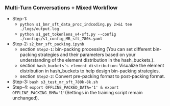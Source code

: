 ### Multi-Turn Conversations + Mixed Workflow
- Step-1: 
    - `python s1_bmr_sft_data_proc_indcoding.py 2>&1 tee ./logs/output.log`
    - `python s1_get_tokenlens_v4-sft.py --config ./configs/s1_config_MR_sft_780k.yaml`
- Step-2: `s2_bmr_sft_packing.ipynb`
    - section `Step2-1`: bin-packing processing (You can set different bin-packing strategies and their parameters based on your understanding of the element distribution in the hash_buckets.).
    - section `hash_buckets‘s element distribution`: Visualize the element distribution in hash_buckets to help design bin-packing strategies.
    - section `Step2-2`: Convert pre-packing format to post-packing format.
- Step-3: `bash s3_test_mr_sft_780k-8k.sh`
- Step-4: `export OFFLINE_PACKED_DATA='1' & export OFFLINE_PACKING_BMR='1'`(Settings in the training script remain unchanged).